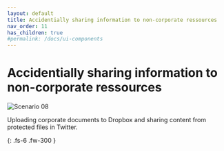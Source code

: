 ```yaml
---
layout: default
title: Accidentially sharing information to non-corporate ressources
nav_order: 11
has_children: true
#permalink: /docs/ui-components
---
```


# Accidentially sharing information to non-corporate ressources

![](/assets/images/scenario08/Scenari08_01.PNG "Scenario 08")

Uploading corporate documents to Dropbox and sharing content from protected files in Twitter.


{: .fs-6 .fw-300 }
